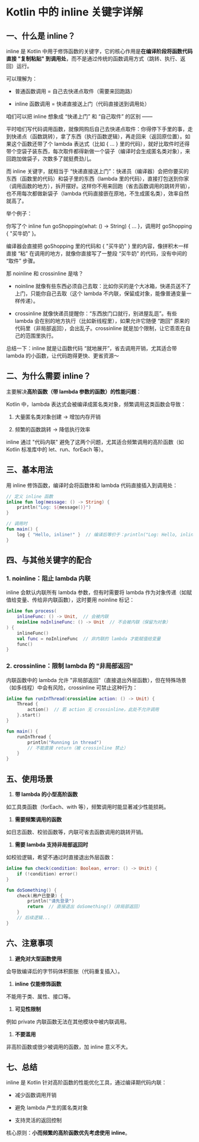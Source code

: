 # Kotlin 中的 inline 关键字详解

## 一、什么是 inline？

inline 是 Kotlin 中用于修饰函数的关键字，它的核心作用是**在编译阶段将函数代码直接 "复制粘贴" 到调用处**，而不是通过传统的函数调用方式（跳转、执行、返回）运行。

可以理解为：

- 普通函数调用 = 自己去快递点取件（需要来回跑路）

- inline 函数调用 = 快递直接送上门（代码直接送到调用处）



咱们可以把 inline 想象成 “快递上门” 和 “自己取件” 的区别 ——

平时咱们写代码调用函数，就像网购后自己去快递点取件：你得停下手里的事，走到快递点（函数跳转），拿了东西（执行函数逻辑），再走回来（返回原位置）。如果这个函数还带了个 lambda 表达式（比如 { ... } 里的代码），就好比取件时还得带个空袋子装东西，每次取件都得新做一个袋子（编译时会生成匿名类对象），来回跑加做袋子，次数多了就挺费劲儿。

而 inline 关键字，就相当于 “快递直接送上门”：快递员（编译器）会把你要买的东西（函数里的代码）和袋子里的东西（lambda 里的代码），直接打包送到你家（调用函数的地方），拆开摆好。这样你不用来回跑（省去函数调用的跳转开销），也不用每次都做新袋子（lambda 代码直接嵌在原地，不生成匿名类），效率自然就高了。

举个例子：

你写了个 inline fun goShopping(what: () -> String) { ... }，调用时 goShopping { "买牛奶" }。

编译器会直接把 goShopping 里的代码和 { "买牛奶" } 里的内容，像拼积木一样直接 “粘” 在调用的地方，就像你直接写了一整段 “买牛奶” 的代码，没有中间的 “取件” 步骤。

那 noinline 和 crossinline 是啥？

- noinline 就像有些东西必须自己去取：比如你买的是个大冰箱，快递员送不了上门，只能你自己去取（这个 lambda 不内联，保留成对象，能像普通变量一样传递）。

- crossinline 就像快递员提醒你：“东西放门口就行，别进屋乱逛”。有些 lambda 会在别的地方执行（比如新线程里），如果允许它随便 “跑回” 原来的代码里（非局部返回），会出乱子。crossinline 就是加个限制，让它乖乖在自己的范围里执行。

总结一下：inline 就是让函数代码 “就地展开”，省去调用开销，尤其适合带 lambda 的小函数，让代码跑得更快、更省资源～

## 二、为什么需要 inline？

主要解决**高阶函数（带 lambda 参数的函数）的性能问题**：

Kotlin 中，lambda 表达式会被编译成匿名类对象，频繁调用这类函数会导致：

1. 大量匿名类对象创建 → 增加内存开销

1. 频繁的函数跳转 → 降低执行效率

inline 通过 "代码内联" 避免了这两个问题，尤其适合频繁调用的高阶函数（如 Kotlin 标准库中的 let、run、forEach 等）。

## 三、基本用法

用 inline 修饰函数，编译时会将函数体和 lambda 代码直接插入到调用处：

```kotlin
// 定义 inline 函数
inline fun log(message: () -> String) {
    println("Log: ${message()}")
}

// 调用时
fun main() {
    log { "Hello, inline!" }  // 编译后等价于：println("Log: Hello, inline!")
}
```

## 四、与其他关键字的配合

### 1. noinline：阻止 lambda 内联

inline 会默认内联所有 lambda 参数，但有时需要将 lambda 作为对象传递（如赋值给变量、传给非内联函数），这时要用 noinline 标记：

```kotlin
inline fun process(
    inlineFunc: () -> Unit,  // 会被内联
    noinline noInlineFunc: () -> Unit  // 不会被内联（保留为对象）
) {
    inlineFunc()
    val func = noInlineFunc  // 非内联的 lambda 才能赋值给变量
    func()
}
```

### 2. crossinline：限制 lambda 的 "非局部返回"

内联函数中的 lambda 允许 "非局部返回"（直接退出外层函数），但在特殊场景（如多线程）中会有风险，crossinline 可禁止这种行为：

```kotlin
inline fun runInThread(crossinline action: () -> Unit) {
    Thread {
        action()  // 若 action 无 crossinline，此处不允许调用
    }.start()
}

fun main() {
    runInThread {
        println("Running in thread")
        // 不能直接 return（被 crossinline 禁止）
    }
}
```

## 五、使用场景

1. **带 lambda 的小型高阶函数**

如工具类函数（forEach、with 等），频繁调用时能显著减少性能损耗。

1. **需要频繁调用的函数**

如日志函数、校验函数等，内联可省去函数调用的跳转开销。

1. **需要 lambda 支持非局部返回时**

如校验逻辑，希望不通过时直接退出外层函数：

```kotlin
inline fun check(condition: Boolean, error: () -> Unit) {
    if (!condition) error()
}

fun doSomething() {
    check(用户已登录) { 
        println("请先登录")
        return  // 直接退出 doSomething()（非局部返回）
    }
    // 后续逻辑...
}
```

## 六、注意事项

1. **避免对大型函数使用**

会导致编译后的字节码体积膨胀（代码重复插入）。

1. **inline** **仅能修饰函数**

不能用于类、属性、接口等。

1. **可见性限制**

例如 private 内联函数无法在其他模块中被内联调用。

1. **不要滥用**

非高阶函数或很少被调用的函数，加 inline 意义不大。

## 七、总结

inline 是 Kotlin 针对高阶函数的性能优化工具，通过编译期代码内联：

- 减少函数调用开销

- 避免 lambda 产生的匿名类对象

- 支持灵活的返回控制

核心原则：**小而频繁的高阶函数优先考虑使用** **inline**。